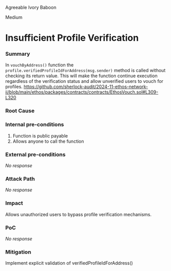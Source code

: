 Agreeable Ivory Baboon

Medium

# Insufficient Profile Verification

### Summary

In `vouchByAddress()` function the `profile.verifiedProfileIdForAddress(msg.sender)` method is called without checking its return value. This will make the function continue execution regardless of the verification status and allow unverified users to vouch for profiles.
https://github.com/sherlock-audit/2024-11-ethos-network-ii/blob/main/ethos/packages/contracts/contracts/EthosVouch.sol#L309-L320

### Root Cause


### Internal pre-conditions

1. Function is public payable
2. Allows anyone to call the function

### External pre-conditions

_No response_

### Attack Path

_No response_

### Impact

Allows unauthorized users to bypass profile verification mechanisms.

### PoC

_No response_

### Mitigation

Implement explicit validation of verifiedProfileIdForAddress() 